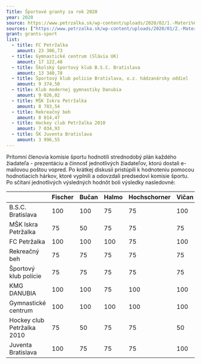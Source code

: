```yaml
---
Title: Športové granty za rok 2020
year: 2020
source: https://www.petrzalka.sk/wp-content/uploads/2020/02/1.-Materi%C3%A1l_Dot%C3%A1cie-pre-ve%C4%BEk%C3%A9-%C5%A1portov%C3%A9-kluby-na-rok-2020-NOVE-UZNESENIE-na-zverejnenie.pdf
sources: ["https://www.petrzalka.sk/wp-content/uploads/2020/01/2.-Materi%C3%A1l_Dot%C3%A1cie-pre-ve%C4%BEk%C3%A9-%C5%A1portov%C3%A9-kluby-na-rok-2020-na-MZ.pdf", "https://www.petrzalka.sk/wp-content/uploads/2020/01/Z%C3%A1pisnica-z-komisie-%C5%A1portu-2020-01-21.pdf", "https://www.petrzalka.sk/wp-content/uploads/2020/01/2.-Materi%C3%A1l_Dot%C3%A1cie-pre-ve%C4%BEk%C3%A9-%C5%A1portov%C3%A9-kluby-na-rok-2020-na-MZ.pdf"]
grant: grants-sport
list:
  - title: FC Petržalka
    amount: 23 306,73
  - title: Gymnastické centrum (Slávia UK)
    amount: 17 122,48
  - title: Školský športový klub B.S.C. Bratislava
    amount: 13 340,78
  - title: Športový klub polície Bratislava, o.z. hádzanársky oddiel
    amount: 9 374,50
  - title: Klub modernej gymnastiky Danubia
    amount: 9 026,02
  - title: MŠK Iskra Petržalka
    amount: 8 783,54
  - title: Rekreačný beh
    amount: 8 014,47
  - title: Hockey club Petržalka 2010
    amount: 7 034,93
  - title: ŠK Juventa Bratislava
    amount: 3 996,55
---
```


Prítomní členovia komisie športu hodnotili strednodobý plán každého žiadateľa -
prezentáciu a činnosť jednotlivých žiadateľov, ktorú dostali e-mailovou poštou vopred. Po krátkej diskusii pristúpili k hodnoteniu pomocou hodnotiacich hárkov, ktoré vyplnili a odovzdali predsedovi komisie športu. Po sčítaní jednotlivých výsledných hodnôt boli výsledky nasledovné:

|                           | Fischer | Bučan | Halmo | Hochschorner  | Vičan | Horínek | SUM
| ---                       | ---     | ---   | ---   | ---           | ---   | ---     | ---
B.S.C. Bratislava           | 100     | 100   | 75    | 75            | 100   | 100     | 550
MŠK Iskra Petržalka         | 75      | 50    | 75    | 75            | 75    | 75      | 425
FC Petržalka                | 100     | 100   | 100   | 75            | 100   | 100     | 575
Rekreačný beh               | 75      | 75    | 75    | 75            | 75    | 75      | 450
Športový klub polície       | 75      | 75    | 75    | 75            | 75    | 75      | 450
KMG DANUBIA                 | 100     | 100   | 75    | 100           | 100   | 75      | 550
Gymnastické centrum         | 100     | 100   | 100   | 100           | 100   | 75      | 575
Hockey club Petržalka 2010  | 75      | 50    | 75    | 75            | 50    | 100     | 425
Juventa Bratislava          | 100     | 75    | 75    | 75            | 100   | 75      | 500

